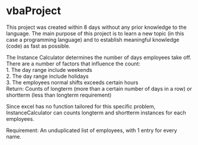 # vbaProject
This project was created within 8 days without any prior knowledge to the language. The main purpose of this project is to learn a new topic (in this case a programming language) and to establish meaningful knowledge (code) as fast as possible.                                    
                
The Instance Calculator determines the number of days employees take off. There are a number of factors that influence the count:        
    1. The day range include weekends  
    2. The day range include holidays                
    3. The employees normal shifts exceeds certain hours    
Return: Counts of longterm (more than a certain number of days in a row) or shortterm (less than longterm requirement)  
            
Since excel has no function tailored for this specific problem, InstanceCalculator can counts longterm and shortterm instances for each employees.        
   
Requirement: An unduplicated list of employees, with 1 entry for every name.    
  
  
